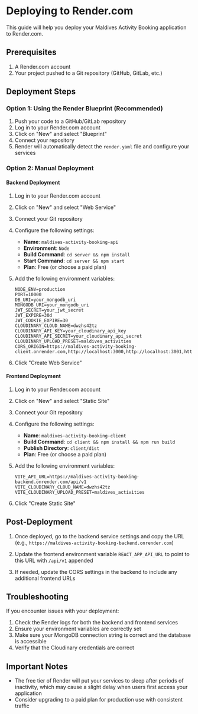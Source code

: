 # Deploying to Render.com

This guide will help you deploy your Maldives Activity Booking application to Render.com.

## Prerequisites

1. A Render.com account
2. Your project pushed to a Git repository (GitHub, GitLab, etc.)

## Deployment Steps

### Option 1: Using the Render Blueprint (Recommended)

1. Push your code to a GitHub/GitLab repository
2. Log in to your Render.com account
3. Click on "New" and select "Blueprint"
4. Connect your repository
5. Render will automatically detect the `render.yaml` file and configure your services

### Option 2: Manual Deployment

#### Backend Deployment

1. Log in to your Render.com account
2. Click on "New" and select "Web Service"
3. Connect your Git repository
4. Configure the following settings:
   - **Name**: `maldives-activity-booking-api`
   - **Environment**: `Node`
   - **Build Command**: `cd server && npm install`
   - **Start Command**: `cd server && npm start`
   - **Plan**: Free (or choose a paid plan)

5. Add the following environment variables:
   ```
   NODE_ENV=production
   PORT=10000
   DB_URI=your_mongodb_uri
   MONGODB_URI=your_mongodb_uri
   JWT_SECRET=your_jwt_secret
   JWT_EXPIRE=30d
   JWT_COOKIE_EXPIRE=30
   CLOUDINARY_CLOUD_NAME=dwzhs42tz
   CLOUDINARY_API_KEY=your_cloudinary_api_key
   CLOUDINARY_API_SECRET=your_cloudinary_api_secret
   CLOUDINARY_UPLOAD_PRESET=maldives_activities
   CORS_ORIGIN=https://maldives-activity-booking-client.onrender.com,http://localhost:3000,http://localhost:3001,http://localhost:5173
   ```

6. Click "Create Web Service"

#### Frontend Deployment

1. Log in to your Render.com account
2. Click on "New" and select "Static Site"
3. Connect your Git repository
4. Configure the following settings:
   - **Name**: `maldives-activity-booking-client`
   - **Build Command**: `cd client && npm install && npm run build`
   - **Publish Directory**: `client/dist`
   - **Plan**: Free (or choose a paid plan)

5. Add the following environment variables:
   ```
   VITE_API_URL=https://maldives-activity-booking-backend.onrender.com/api/v1
   VITE_CLOUDINARY_CLOUD_NAME=dwzhs42tz
   VITE_CLOUDINARY_UPLOAD_PRESET=maldives_activities
   ```

6. Click "Create Static Site"

## Post-Deployment

1. Once deployed, go to the backend service settings and copy the URL (e.g., `https://maldives-activity-booking-backend.onrender.com`)
2. Update the frontend environment variable `REACT_APP_API_URL` to point to this URL with `/api/v1` appended

3. If needed, update the CORS settings in the backend to include any additional frontend URLs

## Troubleshooting

If you encounter issues with your deployment:

1. Check the Render logs for both the backend and frontend services
2. Ensure your environment variables are correctly set
3. Make sure your MongoDB connection string is correct and the database is accessible
4. Verify that the Cloudinary credentials are correct

## Important Notes

- The free tier of Render will put your services to sleep after periods of inactivity, which may cause a slight delay when users first access your application
- Consider upgrading to a paid plan for production use with consistent traffic
